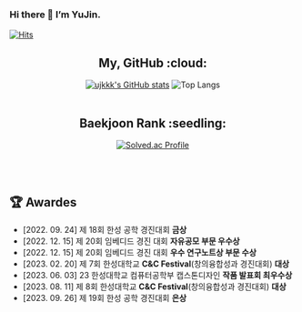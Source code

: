 # 
### Hi there 👋 I’m YuJin.
[![Hits](https://hits.seeyoufarm.com/api/count/incr/badge.svg?url=https%3A%2F%2Fgithub.com%2Fujkkk&count_bg=%238DB8DD&title_bg=%23555555&icon=&icon_color=%23E7E7E7&title=hits&edge_flat=false)](https://hits.seeyoufarm.com)
<br>
<div align="center">
  
<h2>My, GitHub :cloud:</h2>

[![ujkkk's GitHub stats](https://github-readme-stats.vercel.app/api?username=ujkkk&hide_title=true&show_icons=true&include_all_commits=true&disable_animations=true&theme=vue)](https://github.com/anuraghazra/github-readme-stats)
![Top Langs](https://github-readme-stats.vercel.app/api/top-langs/?username=ujkkk&layout=compact)
<br><br>

<h2>Baekjoon Rank :seedling:</h2>

[![Solved.ac Profile](http://mazassumnida.wtf/api/v2/generate_badge?boj=kuj0111)](https://solved.ac/kuj0111/)

</div>


<br><br>
<h2> 🏆 Awardes</h2>

-  [2022. 09. 24] 제 18회 한성 공학 경진대회 **금상**
-  [2022. 12. 15] 제 20회 임베디드 경진 대회 **자유공모 부문 우수상**
-  [2022. 12. 15] 제 20회 임베디드 경진 대회 **우수 연구노트상 부문 수상**
-  [2023. 02. 20] 제 7회 한성대학교 **C&C Festival**(창의융합성과 경진대회) **대상**
-  [2023. 06. 03] 23 한성대학교 컴퓨터공학부 캡스톤디자인 **작품 발표회 최우수상**
-  [2023. 08. 11] 제 8회 한성대학교 **C&C Festival**(창의융합성과 경진대회) **대상**
-  [2023. 09. 26] 제 19회 한성 공학 경진대회 **은상**

